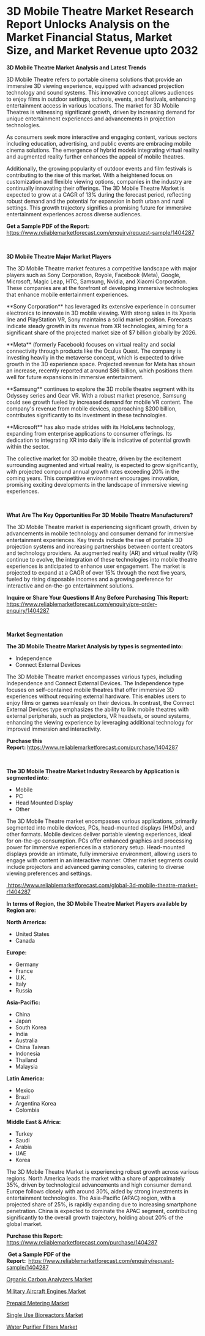 <p><h1>3D Mobile Theatre Market Research Report Unlocks Analysis on the Market Financial Status, Market Size, and Market Revenue upto 2032</h1></p><p><strong>3D Mobile Theatre Market Analysis and Latest Trends</strong></p>
<p><p>3D Mobile Theatre refers to portable cinema solutions that provide an immersive 3D viewing experience, equipped with advanced projection technology and sound systems. This innovative concept allows audiences to enjoy films in outdoor settings, schools, events, and festivals, enhancing entertainment access in various locations. The market for 3D Mobile Theatres is witnessing significant growth, driven by increasing demand for unique entertainment experiences and advancements in projection technologies. </p><p>As consumers seek more interactive and engaging content, various sectors including education, advertising, and public events are embracing mobile cinema solutions. The emergence of hybrid models integrating virtual reality and augmented reality further enhances the appeal of mobile theatres. </p><p>Additionally, the growing popularity of outdoor events and film festivals is contributing to the rise of this market. With a heightened focus on customization and flexible viewing options, companies in the industry are continually innovating their offerings. The 3D Mobile Theatre Market is expected to grow at a CAGR of 13% during the forecast period, reflecting robust demand and the potential for expansion in both urban and rural settings. This growth trajectory signifies a promising future for immersive entertainment experiences across diverse audiences.</p></p>
<p><strong>Get a Sample PDF of the Report:&nbsp;</strong> <a href="https://www.reliablemarketforecast.com/enquiry/request-sample/1404287?utm_campaign=2932&utm_medium=2&utm_source=Github&utm_content=ia&utm_term=28032025&utm_id=3d-mobile-theatre">https://www.reliablemarketforecast.com/enquiry/request-sample/1404287</a></p>
<p>&nbsp;</p>
<p><strong>3D Mobile Theatre Major Market Players</strong></p>
<p><p>The 3D Mobile Theatre market features a competitive landscape with major players such as Sony Corporation, Royole, Facebook (Meta), Google, Microsoft, Magic Leap, HTC, Samsung, Nvidia, and Xiaomi Corporation. These companies are at the forefront of developing immersive technologies that enhance mobile entertainment experiences.</p><p>**Sony Corporation** has leveraged its extensive experience in consumer electronics to innovate in 3D mobile viewing. With strong sales in its Xperia line and PlayStation VR, Sony maintains a solid market position. Forecasts indicate steady growth in its revenue from XR technologies, aiming for a significant share of the projected market size of $7 billion globally by 2026.</p><p>**Meta** (formerly Facebook) focuses on virtual reality and social connectivity through products like the Oculus Quest. The company is investing heavily in the metaverse concept, which is expected to drive growth in the 3D experience space. Projected revenue for Meta has shown an increase, recently reported at around $86 billion, which positions them well for future expansions in immersive entertainment.</p><p>**Samsung** continues to explore the 3D mobile theatre segment with its Odyssey series and Gear VR. With a robust market presence, Samsung could see growth fueled by increased demand for mobile VR content. The company's revenue from mobile devices, approaching $200 billion, contributes significantly to its investment in these technologies.</p><p>**Microsoft** has also made strides with its HoloLens technology, expanding from enterprise applications to consumer offerings. Its dedication to integrating XR into daily life is indicative of potential growth within the sector.</p><p>The collective market for 3D mobile theatre, driven by the excitement surrounding augmented and virtual reality, is expected to grow significantly, with projected compound annual growth rates exceeding 20% in the coming years. This competitive environment encourages innovation, promising exciting developments in the landscape of immersive viewing experiences.</p></p>
<p>&nbsp;</p>
<p><strong>What Are The Key Opportunities For 3D Mobile Theatre Manufacturers?</strong></p>
<p><p>The 3D Mobile Theatre market is experiencing significant growth, driven by advancements in mobile technology and consumer demand for immersive entertainment experiences. Key trends include the rise of portable 3D projection systems and increasing partnerships between content creators and technology providers. As augmented reality (AR) and virtual reality (VR) continue to evolve, the integration of these technologies into mobile theatre experiences is anticipated to enhance user engagement. The market is projected to expand at a CAGR of over 15% through the next five years, fueled by rising disposable incomes and a growing preference for interactive and on-the-go entertainment solutions.</p></p>
<p><strong>Inquire or Share Your Questions If Any Before Purchasing This Report:</strong> <a href="https://www.reliablemarketforecast.com/enquiry/pre-order-enquiry/1404287?utm_campaign=2932&utm_medium=2&utm_source=Github&utm_content=ia&utm_term=28032025&utm_id=3d-mobile-theatre">https://www.reliablemarketforecast.com/enquiry/pre-order-enquiry/1404287</a></p>
<p>&nbsp;</p>
<p><strong>Market Segmentation</strong></p>
<p><strong>The 3D Mobile Theatre Market Analysis by types is segmented into:</strong></p>
<p><ul><li>Independence</li><li>Connect External Devices</li></ul></p>
<p><p>The 3D Mobile Theatre market encompasses various types, including Independence and Connect External Devices. The Independence type focuses on self-contained mobile theatres that offer immersive 3D experiences without requiring external hardware. This enables users to enjoy films or games seamlessly on their devices. In contrast, the Connect External Devices type emphasizes the ability to link mobile theatres with external peripherals, such as projectors, VR headsets, or sound systems, enhancing the viewing experience by leveraging additional technology for improved immersion and interactivity.</p></p>
<p><strong>Purchase this Report:&nbsp;</strong><a href="https://www.reliablemarketforecast.com/purchase/1404287?utm_campaign=2932&utm_medium=2&utm_source=Github&utm_content=ia&utm_term=28032025&utm_id=3d-mobile-theatre">https://www.reliablemarketforecast.com/purchase/1404287</a></p>
<p>&nbsp;</p>
<p><strong>The 3D Mobile Theatre Market Industry Research by Application is segmented into:</strong></p>
<p><ul><li>Mobile</li><li>PC</li><li>Head Mounted Display</li><li>Other</li></ul></p>
<p><p>The 3D Mobile Theatre market encompasses various applications, primarily segmented into mobile devices, PCs, head-mounted displays (HMDs), and other formats. Mobile devices deliver portable viewing experiences, ideal for on-the-go consumption. PCs offer enhanced graphics and processing power for immersive experiences in a stationary setup. Head-mounted displays provide an intimate, fully immersive environment, allowing users to engage with content in an interactive manner. Other market segments could include projectors and advanced gaming consoles, catering to diverse viewing preferences and settings.</p></p>
<p><a href="https://www.reliablemarketforecast.com/global-3d-mobile-theatre-market-r1404287?utm_campaign=2932&utm_medium=2&utm_source=Github&utm_content=ia&utm_term=28032025&utm_id=3d-mobile-theatre">&nbsp;https://www.reliablemarketforecast.com/global-3d-mobile-theatre-market-r1404287</a></p>
<p><strong>In terms of Region, the 3D Mobile Theatre Market Players available by Region are:</strong></p>
<p>
    <p> <strong> North America: </strong>
        <ul>
            <li>United States</li>
            <li>Canada</li>
        </ul>
        </p> 
    <p> <strong> Europe: </strong>
        <ul>
            <li>Germany</li>
            <li>France</li>
            <li>U.K.</li>
            <li>Italy</li>
            <li>Russia</li>
        </ul>
        </p> 
    <p> <strong> Asia-Pacific: </strong>
        <ul>
            <li>China</li>
            <li>Japan</li>
            <li>South Korea</li>
            <li>India</li>
            <li>Australia</li>
            <li>China Taiwan</li>
            <li>Indonesia</li>
            <li>Thailand</li>
            <li>Malaysia</li>
        </ul>
        </p> 
    <p> <strong> Latin America: </strong>
        <ul>
            <li>Mexico</li>
            <li>Brazil</li>
            <li>Argentina Korea</li>
            <li>Colombia</li>
        </ul>
        </p> 
    <p> <strong> Middle East & Africa: </strong>
        <ul>
            <li>Turkey</li>
            <li>Saudi</li>
            <li>Arabia</li>
            <li>UAE</li>
            <li>Korea</li>
        </ul>
    </p>
    </p>
<p><p>The 3D Mobile Theatre Market is experiencing robust growth across various regions. North America leads the market with a share of approximately 35%, driven by technological advancements and high consumer demand. Europe follows closely with around 30%, aided by strong investments in entertainment technologies. The Asia-Pacific (APAC) region, with a projected share of 25%, is rapidly expanding due to increasing smartphone penetration. China is expected to dominate the APAC segment, contributing significantly to the overall growth trajectory, holding about 20% of the global market.</p></p>
<p><strong>Purchase this Report: </strong><a href="https://www.reliablemarketforecast.com/purchase/1404287?utm_campaign=2932&utm_medium=2&utm_source=Github&utm_content=ia&utm_term=28032025&utm_id=3d-mobile-theatre">https://www.reliablemarketforecast.com/purchase/1404287</a></p>
<p>&nbsp;<strong>Get a Sample PDF of the Report:&nbsp;&nbsp;</strong><a href="https://www.reliablemarketforecast.com/enquiry/request-sample/1404287?utm_campaign=2932&utm_medium=2&utm_source=Github&utm_content=ia&utm_term=28032025&utm_id=3d-mobile-theatre">https://www.reliablemarketforecast.com/enquiry/request-sample/1404287</a></p>
<p><strong></strong></p>
<p><p><a href="https://www.linkedin.com/pulse/comprehensive-analysis-organic-carbon-analyzers-market-key-srqef?utm_campaign=2932&utm_medium=2&utm_source=Github&utm_content=ia&utm_term=28032025&utm_id=3d-mobile-theatre">Organic Carbon Analyzers Market</a></p><p><a href="https://www.linkedin.com/pulse/thorough-analysis-military-aircraft-engines-market-size-projected-ge8rf?utm_campaign=2932&utm_medium=2&utm_source=Github&utm_content=ia&utm_term=28032025&utm_id=3d-mobile-theatre">Military Aircraft Engines Market</a></p><p><a href="https://www.linkedin.com/pulse/comprehensive-evaluation-prepaid-metering-market-size-share-xznrf?utm_campaign=2932&utm_medium=2&utm_source=Github&utm_content=ia&utm_term=28032025&utm_id=3d-mobile-theatre">Prepaid Metering Market</a></p><p><a href="https://www.linkedin.com/pulse/single-use-bioreactors-market-trends-2025-2032-analysis-report-7ruwf?utm_campaign=2932&utm_medium=2&utm_source=Github&utm_content=ia&utm_term=28032025&utm_id=3d-mobile-theatre">Single Use Bioreactors Market</a></p><p><a href="https://www.linkedin.com/pulse/water-purifier-filters-market-booms-62-growth-rate-2032-key-t3prf?utm_campaign=2932&utm_medium=2&utm_source=Github&utm_content=ia&utm_term=28032025&utm_id=3d-mobile-theatre">Water Purifier Filters Market</a></p></p>